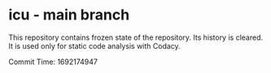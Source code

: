 # icu - main branch

This repository contains frozen state of the repository.
Its history is cleared. It is used only for static code
analysis with Codacy.

Commit Time: 1692174947